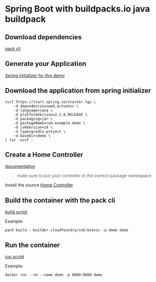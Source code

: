 # Spring Boot with buildpacks.io java buildpack

## Download dependencies

[pack cli](https://github.com/buildpacks/pack/releases)

## Generate your Application

[Spring Initializer for this demo](https://start.spring.io/#!type=gradle-project&language=java&platformVersion=2.2.6.RELEASE&packaging=jar&jvmVersion=14&groupId=com.example&artifactId=demo&name=demo&description=Demo%20project%20for%20Spring%20Boot&packageName=com.example.demo&dependencies=web)

## Download the application from spring initializer

```
curl https://start.spring.io/starter.tgz \
    -d dependencies=web,actuator \
    -d language=java \
    -d platformVersion=2.2.6.RELEASE \
    -d packaging=jar \
    -d packageName=com.example.demo \
    -d jvmVersion=14 \
    -d type=gradle-project \
    -d baseDir=demo \
| tar -xzvf -
```

## Create a Home Controller

[documentation](https://spring.io/guides/gs/spring-boot/)

> make sure to put your controller in the correct package namespace

Install the source [Home Controller](demo\src\main\java\com\example\demo\HelloController.java)

## Build the container with the pack cli

[build script](build.ps1)

Example: 

```
pack build --builder cloudfoundry/cnb:bionic -p demo demo
```

## Run the container

[run script](run.ps1)

Example: 

```
docker run --rm --name demo -p 8080:8080 demo
```